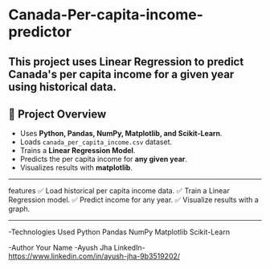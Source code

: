 # Canada-Per-capita-income-predictor
This project uses **Linear Regression** to predict **Canada's per capita income** for a given year using historical data.  
---
## 🚀 Project Overview
- Uses **Python, Pandas, NumPy, Matplotlib, and Scikit-Learn**.
- Loads `canada_per_capita_income.csv` dataset.
- Trains a **Linear Regression Model**.
- Predicts the per capita income for **any given year**.
- Visualizes results with **matplotlib**.

-----
  features
✅ Load historical per capita income data.
✅ Train a Linear Regression model.
✅ Predict income for any year.
✅ Visualize results with a graph.

----
-Technologies Used
Python
Pandas
NumPy
Matplotlib
Scikit-Learn

-Author
Your Name -Ayush Jha
LinkedIn-https://www.linkedin.com/in/ayush-jha-9b3519202/
